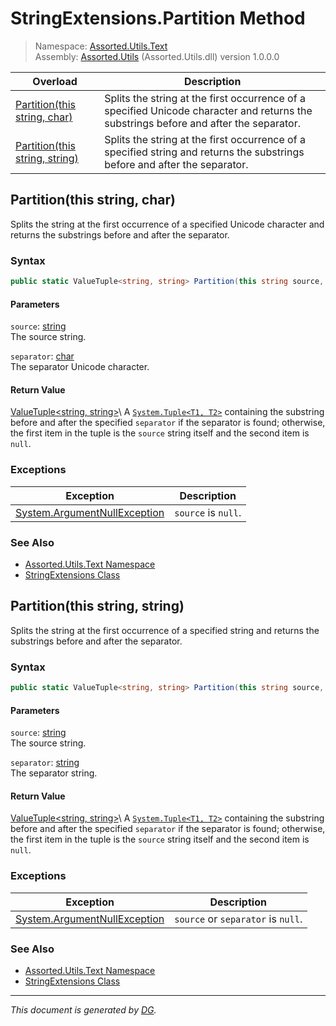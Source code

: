 ﻿# StringExtensions.Partition Method

> Namespace: [Assorted.Utils.Text](_toc.Assorted.Utils.md#Assorted.Utils.Text%20Namespace)\
> Assembly: [Assorted.Utils](_toc.Assorted.Utils.md) (Assorted.Utils.dll) version 1.0.0.0

Overload | Description
--- | ---
[Partition(this string, char)](Assorted.Utils.Text.StringExtensions.Partition.md#Partition%28this%20string%2C%20char%29) | Splits the string at the first occurrence of a specified Unicode character and returns the substrings before and after the separator.
[Partition(this string, string)](Assorted.Utils.Text.StringExtensions.Partition.md#Partition%28this%20string%2C%20string%29) | Splits the string at the first occurrence of a specified string and returns the substrings before and after the separator.

## Partition(this string, char)

Splits the string at the first occurrence of a specified Unicode character and returns the substrings before and after the separator.

### Syntax

```csharp
public static ValueTuple<string, string> Partition(this string source, char separator)
```

#### Parameters

`source`: [string](https://docs.microsoft.com/en-us/dotnet/api/system.string)\
The source string.

`separator`: [char](https://docs.microsoft.com/en-us/dotnet/api/system.char)\
The separator Unicode character.

#### Return Value

[ValueTuple\<string, string>](https://docs.microsoft.com/en-us/dotnet/api/system.valuetuple-2,)\
A [`System.Tuple<T1, T2>`](https://docs.microsoft.com/en-us/dotnet/api/system.tuple-2) containing the substring before and after the specified `separator` if the separator is found; otherwise, the first item in the tuple is the `source` string itself and the second item is `null`.

### Exceptions

Exception | Description
--- | ---
[System.ArgumentNullException](https://docs.microsoft.com/en-us/dotnet/api/system.argumentnullexception) | `source` is `null`.

### See Also

- [Assorted.Utils.Text Namespace](_toc.Assorted.Utils.md#Assorted.Utils.Text%20Namespace)
- [StringExtensions Class](Assorted.Utils.Text.StringExtensions.md)

## Partition(this string, string)

Splits the string at the first occurrence of a specified string and returns the substrings before and after the separator.

### Syntax

```csharp
public static ValueTuple<string, string> Partition(this string source, string separator)
```

#### Parameters

`source`: [string](https://docs.microsoft.com/en-us/dotnet/api/system.string)\
The source string.

`separator`: [string](https://docs.microsoft.com/en-us/dotnet/api/system.string)\
The separator string.

#### Return Value

[ValueTuple\<string, string>](https://docs.microsoft.com/en-us/dotnet/api/system.valuetuple-2,)\
A [`System.Tuple<T1, T2>`](https://docs.microsoft.com/en-us/dotnet/api/system.tuple-2) containing the substring before and after the specified `separator` if the separator is found; otherwise, the first item in the tuple is the `source` string itself and the second item is `null`.

### Exceptions

Exception | Description
--- | ---
[System.ArgumentNullException](https://docs.microsoft.com/en-us/dotnet/api/system.argumentnullexception) | `source` or `separator` is `null`.

### See Also

- [Assorted.Utils.Text Namespace](_toc.Assorted.Utils.md#Assorted.Utils.Text%20Namespace)
- [StringExtensions Class](Assorted.Utils.Text.StringExtensions.md)

---

_This document is generated by [DG](https://github.com/Khojasteh/dg)._

